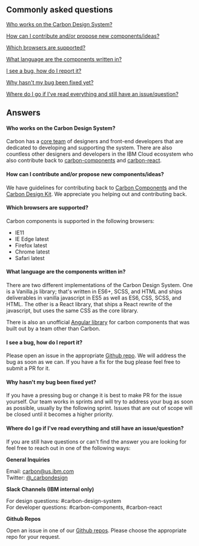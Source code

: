 ## Commonly asked questions

[Who works on the Carbon Design System?](#q1)

[How can I contribute and/or propose new components/ideas?](#q2)

[Which browsers are supported?](#q3)

[What language are the components written in?](#q4)

[I see a bug, how do I report it?](#q5)

[Why hasn't my bug been fixed yet?](#q6)

[Where do I go if I've read everything and still have an issue/question?](#q7)

## Answers

#### <a name="q1">Who works on the Carbon Design System?</a>
Carbon has a [core team](https://github.com/orgs/carbon-design-system/people) of designers and front-end developers that are dedicated to developing and supporting the system. There are also countless other designers and developers in the IBM Cloud ecosystem who also contribute back to [carbon-components](https://github.com/carbon-design-system/carbon-components#contributors) and [carbon-react](https://github.com/carbon-design-system/carbon-components-react#contributors).

#### <a name="q2">How can I contribute and/or propose new components/ideas?</a>
We have guidelines for contributing back to [Carbon Components](https://github.com/carbon-design-system/carbon-components/blob/master/docs/contributing.md) and the [Carbon Design Kit](https://github.com/carbon-design-system/carbon-design-kit/blob/master/CONTRIBUTING.md). We appreciate you helping out and contributing back.

#### <a name="q3">Which browsers are supported?</a>
Carbon components is supported in the following browsers:

- IE11
- IE Edge latest
- Firefox latest
- Chrome latest
- Safari latest

#### <a name="q4">What language are the components written in?</a>
There are two different implementations of the Carbon Design System. One is a Vanilla.js library; that's written in ES6+, SCSS, and HTML and ships deliverables in vanilla javascript in ES5 as well as ES6, CSS, SCSS, and HTML. The other is a React library, that ships a React rewrite of the javascript, but uses the same CSS as the core library.

There is also an unofficial [Angular library](https://pages.github.ibm.com/adaniel/angular-carbon-components/) for carbon components that was built out by a team other than Carbon.

#### <a name="q5">I see a bug, how do I report it?</a>
Please open an issue in the appropriate [Github repo](https://github.com/carbon-design-system). We will address the bug as soon as we can. If you have a fix for the bug please feel free to submit a PR for it.

#### <a name="q6">Why hasn't my bug been fixed yet?</a>
If you have a pressing bug or change it is best to make PR for the issue yourself. Our team works in sprints and will try to address your bug as soon as possible, usually by the following sprint. Issues that are out of scope will be closed until it becomes a higher priority.

#### <a name="q7">Where do I go if I've read everything and still have an issue/question?</a>

If you are still have questions or can't find the answer you are looking for feel free to reach out in one of the following ways:

**General Inquiries**

Email: carbon@us.ibm.com </br>
Twitter: <a href="https://twitter.com/_carbondesign" target="_blank">@_carbondesign</a>

**Slack Channels (IBM internal only)**

For design questions: #carbon-design-system </br>
For developer questions: #carbon-components, #carbon-react

**Github Repos**

Open an issue in one of our <a href="https://github.com/carbon-design-system">Github repos</a>. Please choose the appropriate repo for your request.
